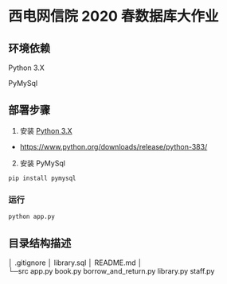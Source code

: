 # 西电网信院 2020 春数据库大作业

## 环境依赖

Python 3.X

PyMySql

## 部署步骤

1. 安装 [Python 3.X](https://www.python.org/downloads/release/python-383/)

* https://www.python.org/downloads/release/python-383/

2. 安装 PyMySql

`pip install pymysql`

### 运行

`python app.py`

## 目录结构描述

│  .gitignore
│  library.sql
│  README.md
│  
└─src
        app.py
        book.py
        borrow_and_return.py
        library.py
        staff.py
